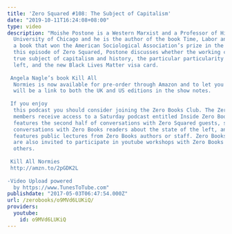 ```yaml
---
title: 'Zero Squared #108: The Subject of Capitalism'
date: "2019-10-11T16:24:08+08:00"
type: video
description: "Moishe Postone is a Western Marxist and a Professor of History at the
  University of Chicago and he is the author of the book Time, Labor and Social Domination
  a book that won the American Sociological Association’s prize in the theory. In
  this episode of Zero Squared, Postone discusses whether the working class is the
  true subject of capitalism and history, the particular particularity of today’s
  left, and the new Black Lives Matter visa card.  Angela Nagle’s book Kill All
  Normies is now available for pre-order through Amazon and to let you know that there
  will be a link to both the UK and US editions in the show notes.  If you enjoy
  this podcast you should consider joining the Zero Books Club. The Zero Books Club
  members receive access to a Saturday podcast entitled Inside Zero Books which sometimes
  features the second half of conversations with Zero Squared guests, sometimes features
  conversations with Zero Books readers about the state of the left, and sometimes
  features public lectures from Zero Books authors or staff. Zero Books Club members
  are also invited to participate in youtube workshops with Zero Books authors and
  others.  Kill All Normies http://amzn.to/2pGDK2L  -Video Upload powered
  by https://www.TunesToTube.com"
publishdate: "2017-05-03T06:47:54.000Z"
url: /zerobooks/o9MVd6LUKiQ/
providers:
  youtube:
    id: o9MVd6LUKiQ
---
```


